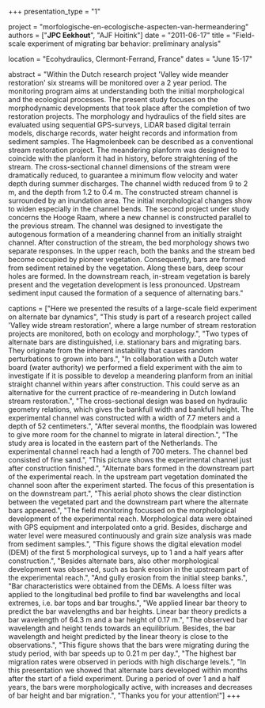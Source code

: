 +++
presentation_type = "1"

project = "morfologische-en-ecologische-aspecten-van-hermeandering"
authors = ["**JPC Eekhout**", "AJF Hoitink"]
date = "2011-06-17"
title = "Field-scale experiment of migrating bar behavior: preliminary analysis"

location = "Ecohydraulics, Clermont-Ferrand, France"
dates = "June 15-17"

abstract = "Within the Dutch research project 'Valley wide meander restoration' six streams will be monitored over a 2 year period. The monitoring program aims at understanding both the initial morphological and the ecological processes. The present study focuses on the morphodynamic developments that took place after the completion of two restoration projects. The morphology and hydraulics of the field sites are evaluated using sequential GPS-surveys, LiDAR based digital terrain models, discharge records, water height records and information from sediment samples. The Hagmolenbeek can be described as a conventional stream restoration project. The meandering planform was designed to coincide with the planform it had in history, before straightening of the stream. The cross-sectional channel dimensions of the stream were dramatically reduced, to guarantee a minimum flow velocity and water depth during summer discharges. The channel width reduced from 9 to 2 m, and the depth from 1.2 to 0.4 m. The constructed stream channel is surrounded by an inundation area. The initial morphological changes show to widen especially in the channel bends. The second project under study concerns the Hooge Raam, where a new channel is constructed parallel to the previous stream. The channel was designed to investigate the autogenous formation of a meandering channel from an initially straight channel. After construction of the stream, the bed morphology shows two separate responses. In the upper reach, both the banks and the stream bed become occupied by pioneer vegetation. Consequently, bars are formed from sediment retained by the vegetation. Along these bars, deep scour holes are formed. In the downstream reach, in-stream vegetation is barely present and the vegetation development is less pronounced. Upstream sediment input caused the formation of a sequence of alternating bars."

captions = ["Here we presented the results of a large-scale field experiment on alternate bar dynamics", 
"This study is part of a research project called 'Valley wide stream restoration', where a large number of stream restoration projects are monitored, both on ecology and morphology.", 
"Two types of alternate bars are distinguished, i.e. stationary bars and migrating bars. They originate from the inherent instability that causes random perturbations to grown into bars.",
"In collaboration with a Dutch water board (water authority) we performed a field experiment with the aim to investigate if it is possible to develop a meandering planform from an initial straight channel within years after construction. This could serve as an alternative for the current practice of re-meandering in Dutch lowland stream restoration.", 
"The cross-sectional design was based on hydraulic geometry relations, which gives the bankfull width and bankfull height. The experimental channel was constructed with a width of 7.7 meters and a depth of 52 centimeters.",
"After several months, the floodplain was lowered to give more room for the channel to migrate in lateral direction.",
"The study area is located in the eastern part of the Netherlands. The experimental channel reach had a length of 700 meters. The channel bed consisted of fine sand.", 
"This picture shows the experimental channel just after construction finished.", 
"Alternate bars formed in the downstream part of the experimental reach. In the upstream part vegetation dominated the channel soon after the experiment started. The focus of this presentation is on the downstream part.", 
"This aerial photo shows the clear distinction between the vegetated part and the downstream part where the alternate bars appeared.", 
"The field monitoring focussed on the morphological development of the experimental reach. Morphological data were obtained with GPS equipment and interpolated onto a grid. Besides, discharge and water level were measured continuously and grain size analysis was made from sediment samples.", 
"This figure shows the digital elevation model (DEM) of the first 5 morphological surveys, up to 1 and a half years after construction.", 
"Besides alternate bars, also other morphological development was observed, such as bank erosion in the upstream part of the experimental reach.", 
"And gully erosion from the initial steep banks.", 
"Bar characteristics were obtained from the DEMs. A loess filter was applied to the longitudinal bed profile to find bar wavelengths and local extremes, i.e. bar tops and bar troughs.", 
"We applied linear bar theory to predict the bar wavelengths and bar heights. Linear bar theory predicts a bar wavelength of 64.3 m and a bar height of 0.17 m.", 
"The observed bar wavelength and height tends towards an equilibrium. Besides, the bar wavelength and height predicted by the linear theory is close to the observations.", 
"This figure shows that the bars were migrating during the study period, with bar speeds up to 0.21 m per day.", 
"The highest bar migration rates were observed in periods with high discharge levels.", 
"In this presentation we showed that alternate bars developed within months after the start of a field experiment. During a period of over 1 and a half years, the bars were morphologically active, with increases and decreases of bar height and bar migration.", 
"Thanks you for your attention!"]
+++